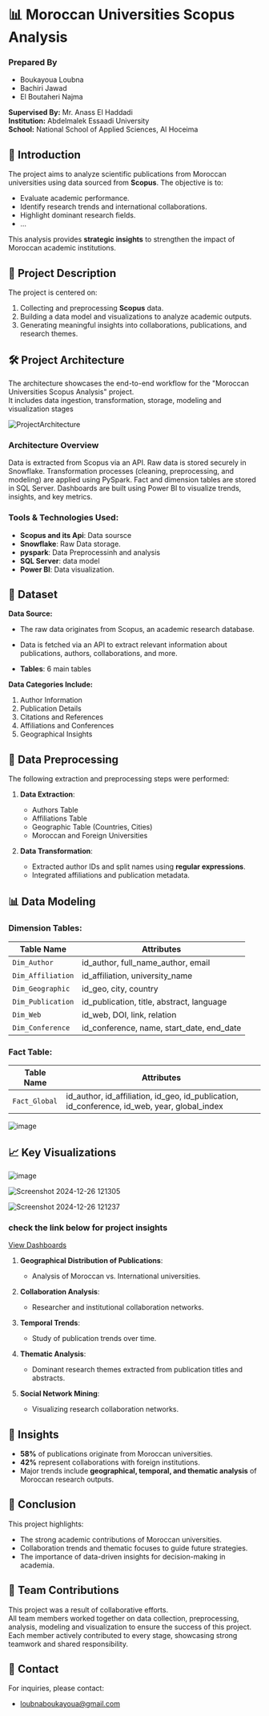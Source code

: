# 📊 Moroccan Universities Scopus Analysis

### **Prepared By** 
- Boukayoua Loubna 
- Bachiri Jawad   
- El Boutaheri Najma  

**Supervised By:** Mr. Anass El Haddadi  
**Institution:** Abdelmalek Essaadi University  
**School:** National School of Applied Sciences, Al Hoceima  


## 🔎 **Introduction**
The project aims to analyze scientific publications from Moroccan universities using data sourced from **Scopus**. The objective is to:

- Evaluate academic performance.
- Identify research trends and international collaborations.
- Highlight dominant research fields.
- ... 

This analysis provides **strategic insights** to strengthen the impact of Moroccan academic institutions.


## 🚀 **Project Description**
The project is centered on:  
1. Collecting and preprocessing **Scopus** data.  
2. Building a data model and visualizations to analyze academic outputs.  
3. Generating meaningful insights into collaborations, publications, and research themes.



## 🛠️ **Project Architecture**
The architecture showcases the end-to-end workflow for the "Moroccan Universities Scopus Analysis" project.  
It includes data ingestion, transformation, storage, modeling and visualization stages

![ProjectArchitecture](https://github.com/user-attachments/assets/d28d7819-3987-4fd4-ad53-ee81467b678b)

### Architecture Overview
Data is extracted from Scopus via an API.
Raw data is stored securely in Snowflake.
Transformation processes (cleaning, preprocessing, and modeling) are applied using PySpark.
Fact and dimension tables are stored in SQL Server.
Dashboards are built using Power BI to visualize trends, insights, and key metrics.

### **Tools & Technologies Used:**
- **Scopus and its Api**: Data soursce
- **Snowflake**: Raw Data storage.
- **pyspark**: Data Preprocessinh and analysis
- **SQL Server**: data model
- **Power BI**: Data visualization.  


## 📂 **Dataset**

**Data Source:**
- The raw data originates from Scopus, an academic research database.
- Data is fetched via an API to extract relevant information about publications, authors, collaborations, and more.

- **Tables**: 6 main tables  

**Data Categories Include:**  
1. Author Information  
2. Publication Details  
3. Citations and References  
4. Affiliations and Conferences  
5. Geographical Insights  


## 🔧 **Data Preprocessing**

The following extraction and preprocessing steps were performed:

1. **Data Extraction**:  
   - Authors Table  
   - Affiliations Table  
   - Geographic Table (Countries, Cities)  
   - Moroccan and Foreign Universities  

2. **Data Transformation**:  
   - Extracted author IDs and split names using **regular expressions**.  
   - Integrated affiliations and publication metadata.



## 📊 **Data Modeling**

### **Dimension Tables**:

| Table Name      | Attributes                                |
|-----------------|-------------------------------------------|
| `Dim_Author`    | id_author, full_name_author, email        |
| `Dim_Affiliation` | id_affiliation, university_name         |
| `Dim_Geographic` | id_geo, city, country                   |
| `Dim_Publication` | id_publication, title, abstract, language |
| `Dim_Web`       | id_web, DOI, link, relation              |
| `Dim_Conference` | id_conference, name, start_date, end_date|

### **Fact Table**:

| Table Name      | Attributes                                |
|-----------------|-------------------------------------------|
| `Fact_Global`   | id_author, id_affiliation, id_geo, id_publication, id_conference, id_web, year, global_index |



![image](https://github.com/user-attachments/assets/cc8944f5-765c-40d2-8c80-83e6c13b3d16)



## 📈 **Key Visualizations**

![image](https://github.com/user-attachments/assets/307c59f7-be1c-458b-a476-f119c876a0eb)


![Screenshot 2024-12-26 121305](https://github.com/user-attachments/assets/765226f2-a5e9-4856-a83d-0759ea932025)


![Screenshot 2024-12-26 121237](https://github.com/user-attachments/assets/ae0b54f4-3eb5-4587-82d5-4e8e0e573762)

### check the link below for project insights

[View Dashboards](https://app.powerbi.com/view?r=eyJrIjoiMTQwYTFmOTktZTQwMS00ZjQxLWFmNmEtMzNhNGQ2ZDA4YTkxIiwidCI6ImMyNzg3OTIyLTExZDktNGNhOC1hYWRmLTVlZjdmZjMxYTEyNyJ9)


1. **Geographical Distribution of Publications**:  
   - Analysis of Moroccan vs. International universities.  

2. **Collaboration Analysis**:  
   - Researcher and institutional collaboration networks.  

3. **Temporal Trends**:  
   - Study of publication trends over time.  

4. **Thematic Analysis**:  
   - Dominant research themes extracted from publication titles and abstracts.  

5. **Social Network Mining**:  
   - Visualizing research collaboration networks.


## 📌 **Insights**

- **58%** of publications originate from Moroccan universities.  
- **42%** represent collaborations with foreign institutions.  
- Major trends include **geographical, temporal, and thematic analysis** of Moroccan research outputs.  


## 🎯 **Conclusion**

This project highlights:  
- The strong academic contributions of Moroccan universities.  
- Collaboration trends and thematic focuses to guide future strategies.  
- The importance of data-driven insights for decision-making in academia.



## 👥 **Team Contributions**

This project was a result of collaborative efforts.  
All team members worked together on data collection, preprocessing, analysis, modeling and visualization to ensure the success of this project.  
Each member actively contributed to every stage, showcasing strong teamwork and shared responsibility. 


## 📧 **Contact**

For inquiries, please contact:  
- loubnaboukayoua@gmail.com
